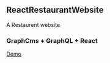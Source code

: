 ## ReactRestaurantWebsite
A Restaurent website 
### GraphCms + GraphQL + React
[Demo](https://reeactrestaurent.netlify.com/)
